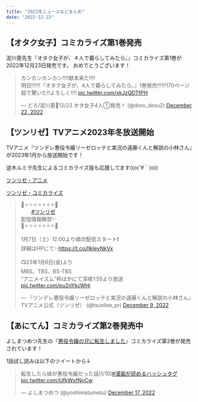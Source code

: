 ```yaml
---
title: "2022冬ニュースなどまとめ"
date: "2022-12-22"
---
```

## 【オタク女子】コミカライズ第1巻発売
泥川恵先生『オタク女子が、４人で暮らしてみたら。』コミカライズ第1巻が2022年12月23日発売です。
おめでとうございます！

<blockquote class="twitter-tweet"><p lang="ja" dir="ltr">カンカンカンカン‼️‼️献本来た‼️‼️<br>明日‼️‼️‼️『オタク女子が、4人で暮らしてみたら。』1巻発売‼️‼️‼️170ページ超で驚いた‼️よろしく‼️‼️ <a href="https://t.co/xkJzQDTfPH">pic.twitter.com/xkJzQDTfPH</a></p>&mdash; どろ/泥川恵🧸12/23 オタ女子4人①発売！ (@doro_desu2) <a href="https://twitter.com/doro_desu2/status/1605780167921586177?ref_src=twsrc%5Etfw">December 22, 2022</a></blockquote> <script async src="https://platform.twitter.com/widgets.js" charset="utf-8"></script>

## 【ツンリゼ】TVアニメ2023年冬放送開始
TVアニメ『ツンデレ悪役令嬢リーゼロッテと実況の遠藤くんと解説の小林さん』が2023年1月から放送開始です！

逆木ルミヲ先生によるコミカライズ版も応援してます((o(´∀｀)o))

[ツンリゼ・アニメ](http://tsunlise-pr.com/)

[ツンリゼ・コミカライズ](https://comic-walker.com/contents/detail/KDCW_EB03200954010000_68/)

<blockquote class="twitter-tweet"><p lang="ja" dir="ltr">👑✧✧✧✧✧✧✧👑<br>　　<a href="https://twitter.com/hashtag/%E3%83%84%E3%83%B3%E3%83%AA%E3%82%BC?src=hash&amp;ref_src=twsrc%5Etfw">#ツンリゼ</a><br> 配信情報解禁✨<br>👑✧✧✧✧✧✧✧👑<br><br>1月7日（土）12:00より順次配信スタート❗️<br>詳細はHPにて✨<a href="https://t.co/lIkIeyNkVx">https://t.co/lIkIeyNkVx</a><br><br>📺23年1月6日(金)より<br>MBS、TBS、BS-TBS <br>“アニメイズム”枠ほかにて深夜1:55より放送 <a href="https://t.co/pu2nYkcWHi">pic.twitter.com/pu2nYkcWHi</a></p>&mdash; 『ツンデレ悪役令嬢リーゼロッテと実況の遠藤くんと解説の小林さん』TVアニメ公式（ツンリゼ） (@tsunlise_pr) <a href="https://twitter.com/tsunlise_pr/status/1601140343780646912?ref_src=twsrc%5Etfw">December 9, 2022</a></blockquote> <script async src="https://platform.twitter.com/widgets.js" charset="utf-8"></script>


## 【あにてん】コミカライズ第2巻発売中

よしまつめつ先生の『[悪役令嬢の兄に転生しました](https://www.akitashoten.co.jp/comics/4253307671)』コミカライズ第2巻が発売されています！

1話試し読みは以下のツイートから↓

<blockquote class="twitter-tweet"><p lang="ja" dir="ltr">転生したら妹が悪役令嬢だった話(1/10)<a href="https://twitter.com/hashtag/%E6%BC%AB%E7%94%BB%E3%81%8C%E8%AA%AD%E3%82%81%E3%82%8B%E3%83%8F%E3%83%83%E3%82%B7%E3%83%A5%E3%82%BF%E3%82%B0?src=hash&amp;ref_src=twsrc%5Etfw">#漫画が読めるハッシュタグ</a> <a href="https://t.co/UfkWxfNvCw">pic.twitter.com/UfkWxfNvCw</a></p>&mdash; よしまつめつ (@yoshimatumetu) <a href="https://twitter.com/yoshimatumetu/status/1604052629650567168?ref_src=twsrc%5Etfw">December 17, 2022</a></blockquote> <script async src="https://platform.twitter.com/widgets.js" charset="utf-8"></script>
